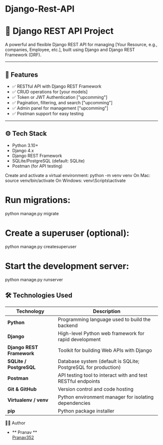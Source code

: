 # Django-Rest-API

# 🧩 Django REST API Project

A powerful and flexible Django REST API for managing [Your Resource, e.g., companies, Employee, etc.], built using Django and Django REST Framework (DRF).

---

## 📌 Features

- ✅ RESTful API with Django REST Framework
- ✅ CRUD operations for [your models]
- ✅ Token or JWT Authentication ["upcomming"]
- ✅ Pagination, filtering, and search ["upcomming"]
- ✅ Admin panel for management ["upcomming"]
- ✅ Postman support for easy testing

---

## ⚙️ Tech Stack

- Python 3.10+
- Django 4.x
- Django REST Framework
- SQLite/PostgreSQL (default: SQLite)
- Postman (for API testing)

Create and activate a virtual environment:
python -m venv venv
     On Mac: source venv/bin/activate 
     On Windows: venv\Scripts\activate

# Run migrations:
  python manage.py migrate

# Create a superuser (optional):

  python manage.py createsuperuser

# Start the development server:

  python manage.py runserver



## 🛠️ Technologies Used

| Technology                | Description                                                                 |
|---------------------------|-----------------------------------------------------------------------------|
| **Python**                | Programming language used to build the backend                             |
| **Django**                | High-level Python web framework for rapid development                      |
| **Django REST Framework** | Toolkit for building Web APIs with Django                                   |
| **SQLite / PostgreSQL**   | Database system (default is SQLite; PostgreSQL for production)             |
| **Postman**               | API testing tool to interact with and test RESTful endpoints                |
| **Git & GitHub**          | Version control and code hosting                                            |
| **Virtualenv / venv**     | Python environment manager for isolating dependencies                      |
| **pip**                   | Python package installer                                                    |

🙋‍♂️ Author
  - ** Pranav **  
    [Pranav352](https://github.com/Pranav352)







